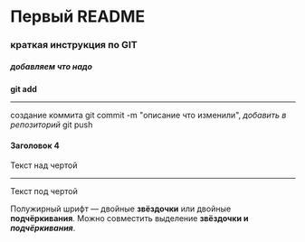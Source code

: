 #  Первый README

###  краткая инструкция по GIT

#####  добавляем что надо

**git add**

---

создание коммита git commit -m "описание что изменили", 
*добавить в репозиторий* git push

#### Заголовок 4

Текст над чертой

---

Текст под чертой

Полужирный шрифт — двойные **звёздочки** или двойные __подчёркивания__.
Можно совместить выделение **звёздочки и _подчёркивания_**.